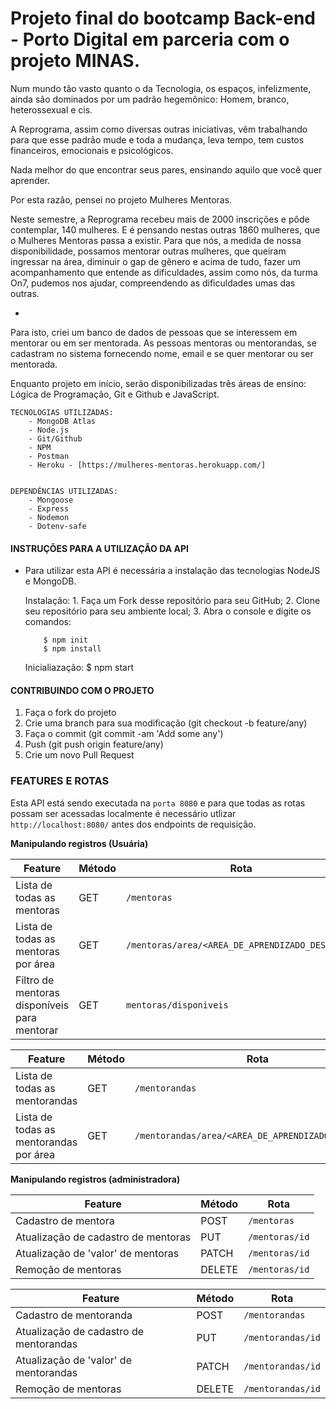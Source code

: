 # Projeto final do bootcamp Back-end - Porto Digital em parceria com o projeto MINAS.

Num mundo tão vasto quanto o da Tecnologia, os espaços, infelizmente, ainda são dominados por um padrão hegemônico: Homem, branco, heterossexual e cis. 

A Reprograma, assim como diversas outras iniciativas, vêm trabalhando para que esse padrão mude e toda a mudança, leva tempo, tem custos financeiros, emocionais e psicológicos. 

Nada melhor do que encontrar seus pares, ensinando aquilo que você quer aprender. 

Por esta razão, pensei no projeto Mulheres Mentoras. 

Neste semestre, a Reprograma recebeu mais de 2000 inscrições e pôde contemplar, 140 mulheres. 
E é pensando nestas outras 1860 mulheres, que o Mulheres Mentoras passa a existir. 
Para que nós, a medida de nossa disponibilidade, possamos mentorar outras mulheres, que queiram ingressar na área, diminuir o gap de gênero e acima de tudo, fazer um acompanhamento que entende as dificuldades, assim como nós, da turma On7, pudemos nos ajudar, compreendendo as dificuldades umas das outras. 

-

Para isto, criei um banco de dados de pessoas que se interessem em mentorar ou em ser mentorada. 
As pessoas mentoras ou mentorandas, se cadastram no sistema fornecendo nome, email e se quer mentorar ou ser mentorada.

Enquanto projeto em início, serão disponibilizadas três áreas de ensino: Lógica de Programação, Git e Github e JavaScript.
  

    TECNOLOGIAS UTILIZADAS:
        - MongoDB Atlas
        - Node.js
        - Git/Github
        - NPM
        - Postman
        - Heroku - [https://mulheres-mentoras.herokuapp.com/]

 
    DEPENDÊNCIAS UTILIZADAS:
        - Mongoose
        - Express
        - Nodemon
        - Dotenv-safe


#### INSTRUÇÕES PARA A UTILIZAÇÃO DA API

 - Para utilizar esta API é necessária a instalação das tecnologias NodeJS e MongoDB.

    Instalação: 
        1. Faça um Fork desse repositório para seu GitHub;
        2. Clone seu repositório para seu ambiente local;
        3. Abra o console e digite os comandos:

           $ npm init 
           $ npm install

    Inicialiazação:
           $ npm start


#### CONTRIBUINDO COM O PROJETO

1. Faça o fork do projeto
2. Crie uma branch para sua modificação (git checkout -b feature/any)
3. Faça o commit (git commit -am 'Add some any')
4. Push (git push origin feature/any)
5. Crie um novo Pull Request


### FEATURES E ROTAS

Esta API está sendo executada na `porta 8080` e para que todas as rotas possam ser acessadas localmente é necessário utlizar `http://localhost:8080/` antes dos endpoints de requisição.

**Manipulando registros (Usuária)**

| Feature | Método | Rota |
|---------|--------|------|
| Lista de todas as mentoras | GET | `/mentoras` |
| Lista de todas as mentoras por área | GET | `/mentoras/area/<AREA_DE_APRENDIZADO_DESEJADO>` |
| Filtro de mentoras disponíveis para mentorar | GET | `mentoras/disponiveis` |

| Feature | Método | Rota |
|---------|--------|------|
| Lista de todas as mentorandas | GET | `/mentorandas` |
| Lista de todas as mentorandas por área | GET | `/mentorandas/area/<AREA_DE_APRENDIZADO_DESEJADO>` |

**Manipulando registros (administradora)**

| Feature | Método | Rota |
|---------|--------|------|
| Cadastro de mentora | POST | `/mentoras` |
| Atualização de cadastro de mentoras | PUT | `/mentoras/id` |
| Atualização de 'valor' de mentoras | PATCH | `/mentoras/id` |
| Remoção de mentoras | DELETE | `/mentoras/id` |

| Feature | Método | Rota |
|---------|--------|------|
| Cadastro de mentoranda | POST | `/mentorandas` |
| Atualização de cadastro de mentorandas | PUT | `/mentorandas/id` |
| Atualização de 'valor' de mentorandas | PATCH | `/mentorandas/id` |
| Remoção de mentoras | DELETE | `/mentorandas/id` |



